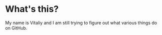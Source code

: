 # What's this?
My name is Vitaliy and I am still trying to figure out what various things do on GitHub.
